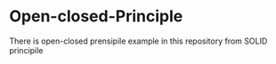 # Open-closed-Principle
There is open-closed prensipile example in this repository from SOLID principile
